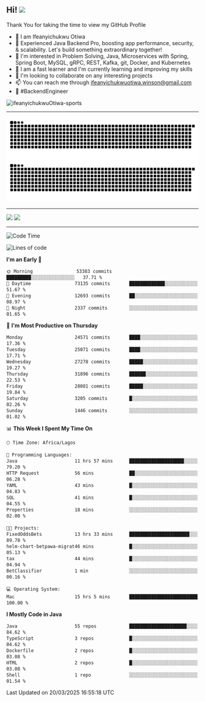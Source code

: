 <!-- BLOG-POST-LIST:START --><!-- BLOG-POST-LIST:END -->

## Hi! <img src="https://media.giphy.com/media/hvRJCLFzcasrR4ia7z/giphy.gif" width="4%"> 

Thank You for taking the time to view my GitHub Profile

- 👋 I am Ifeanyichukwu Otiwa
- 🚀 Experienced Java Backend Pro, boosting app performance, security, & scalability. Let's build something extraordinary together!
- 👀 I'm interested in Problem Solving, Java, Microservices with Spring, Spring Boot, MySQL, gRPC, REST, Kafka, git, Docker, and Kubernetes
- 🌱 I am a fast learner and I'm currently learning and improving my skills
- 💞️ I'm looking to collaborate on any interesting projects
- 📫 You can reach me through ifeanyichukwuotiwa.winson@gmail.com
- 🚀 #BackendEngineer

<p align="left" marginTop="10px"> <img src="https://komarev.com/ghpvc/?username=ifeanyichukwuOtiwa-sports&label=Profile%20views&color=0e75b6&style=for-the-badge" alt="ifeanyichukwuOtiwa-sports" /> </p>

***

<!--🐍📈SNAKEGRAPH / 🌐WEBSITE: https://github.com/Platane/snk -->
![github contribution grid snake animation](https://raw.githubusercontent.com/ifeanyichukwuOtiwa-sports/ifeanyichukwuOtiwa-sports/output/github-contribution-grid-snake-dark.svg#gh-dark-mode-only)![github contribution grid snake animation](https://raw.githubusercontent.com/ifeanyichukwuOtiwa-sports/ifeanyichukwuOtiwa-sports/output/github-contribution-grid-snake.svg#gh-light-mode-only)

***

<p float="left">
  <img float="left" src="https://github-readme-stats.vercel.app/api?username=ifeanyichukwuOtiwa-sports&count_private=true&include_all_commits=true&theme=react&show_icons=true" />
  <img float="right" src="https://github-readme-stats.vercel.app/api/top-langs/?username=ifeanyichukwuOtiwa-sports&layout=compact&show_icons=true&theme=react" /> 
</p>

***



<!--START_SECTION:waka-->
![Code Time](http://img.shields.io/badge/Code%20Time-3%2C557%20hrs%203%20mins-blue)

![Lines of code](https://img.shields.io/badge/From%20Hello%20World%20I%27ve%20Written-41.7%20million%20lines%20of%20code-blue)

**I'm an Early 🐤** 

```text
🌞 Morning                53383 commits       █████████░░░░░░░░░░░░░░░░   37.71 % 
🌆 Daytime                73135 commits       █████████████░░░░░░░░░░░░   51.67 % 
🌃 Evening                12693 commits       ██░░░░░░░░░░░░░░░░░░░░░░░   08.97 % 
🌙 Night                  2337 commits        ░░░░░░░░░░░░░░░░░░░░░░░░░   01.65 % 
```
📅 **I'm Most Productive on Thursday** 

```text
Monday                   24571 commits       ████░░░░░░░░░░░░░░░░░░░░░   17.36 % 
Tuesday                  25071 commits       ████░░░░░░░░░░░░░░░░░░░░░   17.71 % 
Wednesday                27278 commits       █████░░░░░░░░░░░░░░░░░░░░   19.27 % 
Thursday                 31896 commits       ██████░░░░░░░░░░░░░░░░░░░   22.53 % 
Friday                   28081 commits       █████░░░░░░░░░░░░░░░░░░░░   19.84 % 
Saturday                 3205 commits        █░░░░░░░░░░░░░░░░░░░░░░░░   02.26 % 
Sunday                   1446 commits        ░░░░░░░░░░░░░░░░░░░░░░░░░   01.02 % 
```


📊 **This Week I Spent My Time On** 

```text
🕑︎ Time Zone: Africa/Lagos

💬 Programming Languages: 
Java                     11 hrs 57 mins      ████████████████████░░░░░   79.20 % 
HTTP Request             56 mins             ██░░░░░░░░░░░░░░░░░░░░░░░   06.28 % 
YAML                     43 mins             █░░░░░░░░░░░░░░░░░░░░░░░░   04.83 % 
SQL                      41 mins             █░░░░░░░░░░░░░░░░░░░░░░░░   04.55 % 
Properties               18 mins             ░░░░░░░░░░░░░░░░░░░░░░░░░   02.00 % 

🐱‍💻 Projects: 
FixedOddsBets            13 hrs 33 mins      ██████████████████████░░░   89.78 % 
helm-chart-betpawa-migrat46 mins             █░░░░░░░░░░░░░░░░░░░░░░░░   05.13 % 
tax                      44 mins             █░░░░░░░░░░░░░░░░░░░░░░░░   04.94 % 
BetClassifier            1 min               ░░░░░░░░░░░░░░░░░░░░░░░░░   00.16 % 

💻 Operating System: 
Mac                      15 hrs 5 mins       █████████████████████████   100.00 % 
```

**I Mostly Code in Java** 

```text
Java                     55 repos            █████████████████████░░░░   84.62 % 
TypeScript               3 repos             █░░░░░░░░░░░░░░░░░░░░░░░░   04.62 % 
Dockerfile               2 repos             █░░░░░░░░░░░░░░░░░░░░░░░░   03.08 % 
HTML                     2 repos             █░░░░░░░░░░░░░░░░░░░░░░░░   03.08 % 
Shell                    1 repo              ░░░░░░░░░░░░░░░░░░░░░░░░░   01.54 % 
```




 Last Updated on 20/03/2025 16:55:18 UTC
<!--END_SECTION:waka-->

<!--
<p align="center">
![trophy](https://github-profile-trophy.vercel.app/?username=ifeanyichukwuOtiwa-sports&theme=onedark) (https://github.com/ryo-ma/github-profile-trophy)
</p>
-->

<!---
ifeanyi-otiwa/ifeanyi-otiwa is a ✨ special ✨ repository because its `README.md` (this file) appears on your GitHub profile.
You can click the Preview link to take a look at your changes.
--->
